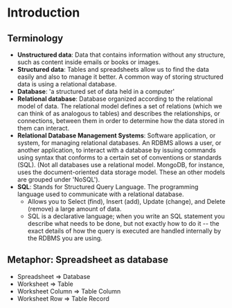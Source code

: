# Introduction

## Terminology

* **Unstructured data**: Data that contains information without any structure, such as content inside emails or books or images.
* **Structured data**: Tables and spreadsheets allow us to find the data easily and also to manage it better. A common way of storing structured data is using a relational database.
* **Database**: 'a structured set of data held in a computer'
* **Relational database**: Database organized according to the relational model of data. The relational model defines a set of relations (which we can think of as analogous to tables) and describes the relationships, or connections, between them in order to determine how the data stored in them can interact.
* **Relational Database Management Systems**: Software application, or system, for managing relational databases. An RDBMS allows a user, or another application, to interact with a database by issuing commands using syntax that conforms to a certain set of conventions or standards (SQL). (Not all databases use a relational model. MongoDB, for instance, uses the document-oriented data storage model. These an other models are grouped under 'NoSQL').
* **SQL**: Stands for Structured Query Language. The programming language used to communicate with a relational database.
  * Allows you to Select (find), Insert (add), Update (change), and Delete (remove) a large amount of data.
  * SQL is a declarative language; when you write an SQL statement you describe what needs to be done, but not exactly how to do it -- the exact details of how the query is executed are handled internally by the RDBMS you are using.

## Metaphor: Spreadsheet as database

* Spreadsheet => Database
* Worksheet => Table
* Worksheet Column => Table Column
* Worksheet Row => Table Record
